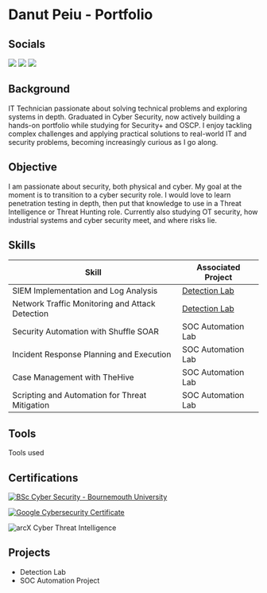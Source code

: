# Danut Peiu - Portfolio
## Socials
<a href="https://www.linkedin.com/in/danpeiu/"><img src="https://img.shields.io/badge/-LinkedIn-0072b1?&style=for-the-badge&logo=linkedin&logoColor=white" /></a>
<a href="https://www.discord.gg/goldeennn"><img src="https://img.shields.io/badge/Discord-7289DA?style=for-the-badge&logo=discord&logoColor=white" /></a>
<a href="https://www.github.com/danpeiu"><img src="https://img.shields.io/badge/GitHub-000000?style=for-the-badge&logo=github&logoColor=white" /> </a>

## Background

IT Technician passionate about solving technical problems and exploring systems in depth. 
Graduated in Cyber Security, now actively building a hands-on portfolio while studying for Security+ and OSCP. 
I enjoy tackling complex challenges and applying practical solutions to real-world IT and security problems, becoming increasingly curious as I go along.

## Objective

I am passionate about security, both physical and cyber. My goal at the moment is to transition to a cyber security role.
I would love to learn penetration testing in depth, then put that knowledge to use in a Threat Intelligence or Threat Hunting role.
Currently also studying OT security, how industrial systems and cyber security meet, and where risks lie. 

## Skills

| Skill                                         | Associated Project         |
|-----------------------------------------------|----------------------------|
| SIEM Implementation and Log Analysis          | <a href="https://google.com">Detection Lab</a>|
| Network Traffic Monitoring and Attack Detection | <a href="https://google.com">Detection Lab</a>|
| Security Automation with Shuffle SOAR         | SOC Automation Lab|
| Incident Response Planning and Execution      | SOC Automation Lab|
| Case Management with TheHive                  | SOC Automation Lab|
| Scripting and Automation for Threat Mitigation | SOC Automation Lab|

## Tools

Tools used

## Certifications

<div>

[![BSc Cyber Security - Bournemouth University](https://img.shields.io/badge/BSc%20Cyber%20Security-Bournemouth%20University-blue?logo=graduation-cap&logoColor=white)](https://www.bournemouth.ac.uk/study/courses/bsc-hons-cyber-security-management)

[![Google Cybersecurity Certificate](https://img.shields.io/badge/Google-Cybersecurity%20Certificate-red?logo=google&logoColor=white)](https://grow.google/certificates/cybersecurity/)

![arcX Cyber Threat Intelligence](https://img.shields.io/badge/arcX_Cyber_Threat_Intelligence-4c1?logo=arcX&style=for-the-badge)

</div>

## Projects
- Detection Lab
- SOC Automation Project
